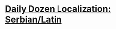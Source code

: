 # [Daily Dozen Localization: Serbian/Latin][t]
[t]:https://github.com/nutritionfactsorg/daily-dozen-localization

